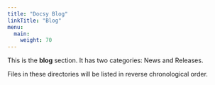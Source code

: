 ```yaml
---
title: "Docsy Blog"
linkTitle: "Blog"
menu:
  main:
    weight: 70
---
```



This is the **blog** section. It has two categories: News and Releases.

Files in these directories will be listed in reverse chronological order.

